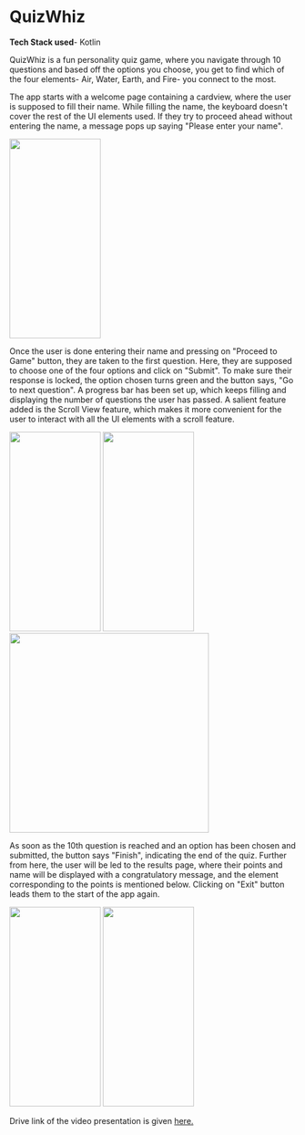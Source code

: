 # QuizWhiz

**Tech Stack used**- Kotlin

QuizWhiz is a fun personality quiz game, where you navigate through 10 questions and based off the options you choose, you get to find which of the four elements- Air, Water, Earth, and Fire- you connect to the most.

The app starts with a welcome page containing a cardview, where the user is supposed to fill their name. While filling the name, the keyboard doesn't cover the rest of the UI elements used. If they try to proceed ahead without entering the name, a message pops up saying "Please enter your name".

<img src="https://user-images.githubusercontent.com/78133928/115177968-e71c0a80-a0ed-11eb-8b46-4d7003821bbe.png" width="160" height="350">

Once the user is done entering their name and pressing on "Proceed to Game" button, they are taken to the first question. Here, they are supposed to choose one of the four options and click on "Submit". To make sure their response is locked, the option chosen turns green and the button says, "Go to next question". A progress bar has been set up, which keeps filling and displaying the number of questions the user has passed. A salient feature added is the Scroll View feature, which makes it more convenient for the user to interact with all the UI elements with a scroll feature.

<img src="https://user-images.githubusercontent.com/78133928/115211126-e5b60680-a11c-11eb-9f1a-15e190b3d738.png" width="160" height="350">

<img src="https://user-images.githubusercontent.com/78133928/115211141-e8186080-a11c-11eb-91eb-9a3fd981cedc.png" width="160" height="350">

<img src="https://user-images.githubusercontent.com/78133928/115211148-ea7aba80-a11c-11eb-9543-ccbe76690057.png" widht="160" height="350">

As soon as the 10th question is reached and an option has been chosen and submitted, the button says "Finish", indicating the end of the quiz. Further from here, the user will be led to the results page, where their points and name will be displayed with a congratulatory message, and the element corresponding to the points is mentioned below. Clicking on "Exit" button leads them to the start of the app again.

<img src="https://user-images.githubusercontent.com/78133928/115177687-5cd3a680-a0ed-11eb-8146-6acd602116ac.png" width="160" height="350">

<img src="https://user-images.githubusercontent.com/78133928/115177957-e2efed00-a0ed-11eb-949f-016036378ea9.png" width="160" height="350">


Drive link of the video presentation is given [here.](https://drive.google.com/drive/folders/1E51jrHFdwn8uVNzZ4Y8NzjjtWUOiNpaC?usp=sharing)
